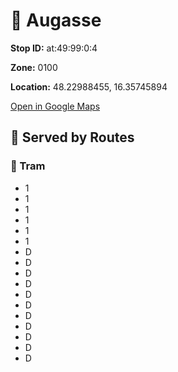 # 🚉 Augasse


**Stop ID:** at:49:99:0:4

**Zone:** 0100

**Location:** 48.22988455, 16.35745894

[Open in Google Maps](https://www.google.com/maps?q=48.22988455,16.35745894)

## 🚆 Served by Routes

### 🚊 Tram
- 1
- 1
- 1
- 1
- 1
- 1
- D
- D
- D
- D
- D
- D
- D
- D
- D
- D
- D